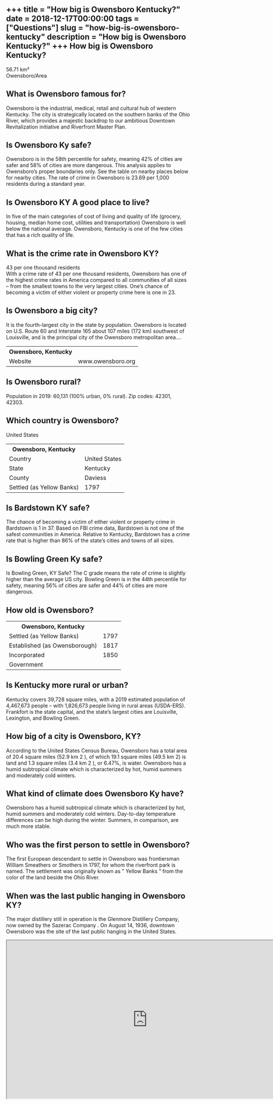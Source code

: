+++
title = "How big is Owensboro Kentucky?"
date = 2018-12-17T00:00:00
tags = ["Questions"]
slug = "how-big-is-owensboro-kentucky"
description = "How big is Owensboro Kentucky?"
+++
How big is Owensboro Kentucky?
------------------------------

56.71 km²  
Owensboro/Area

What is Owensboro famous for?
-----------------------------

Owensboro is the industrial, medical, retail and cultural hub of western Kentucky. The city is strategically located on the southern banks of the Ohio River, which provides a majestic backdrop to our ambitious Downtown Revitalization initiative and Riverfront Master Plan.

Is Owensboro Ky safe?
---------------------

Owensboro is in the 58th percentile for safety, meaning 42% of cities are safer and 58% of cities are more dangerous. This analysis applies to Owensboro’s proper boundaries only. See the table on nearby places below for nearby cities. The rate of crime in Owensboro is 23.69 per 1,000 residents during a standard year.

Is Owensboro KY A good place to live?
-------------------------------------

In five of the main categories of cost of living and quality of life (grocery, housing, median home cost, utilities and transportation) Owensboro is well below the national average. Owensboro, Kentucky is one of the few cities that has a rich quality of life.

What is the crime rate in Owensboro KY?
---------------------------------------

43 per one thousand residents  
With a crime rate of 43 per one thousand residents, Owensboro has one of the highest crime rates in America compared to all communities of all sizes – from the smallest towns to the very largest cities. One’s chance of becoming a victim of either violent or property crime here is one in 23.

Is Owensboro a big city?
------------------------

It is the fourth-largest city in the state by population. Owensboro is located on U.S. Route 60 and Interstate 165 about 107 miles (172 km) southwest of Louisville, and is the principal city of the Owensboro metropolitan area….

<table><tr><th>Owensboro, Kentucky</th></tr><tr><td>Website</td><td>www.owensboro.org</td></tr></table>

Is Owensboro rural?
-------------------

Population in 2019: 60,131 (100% urban, 0% rural). Zip codes: 42301, 42303.

Which country is Owensboro?
---------------------------

United States

<table><tr><th>Owensboro, Kentucky</th></tr><tr><td>Country</td><td>United States</td></tr><tr><td>State</td><td>Kentucky</td></tr><tr><td>County</td><td>Daviess</td></tr><tr><td>Settled (as Yellow Banks)</td><td>1797</td></tr></table>

Is Bardstown KY safe?
---------------------

The chance of becoming a victim of either violent or property crime in Bardstown is 1 in 37. Based on FBI crime data, Bardstown is not one of the safest communities in America. Relative to Kentucky, Bardstown has a crime rate that is higher than 86% of the state’s cities and towns of all sizes.

Is Bowling Green Ky safe?
-------------------------

Is Bowling Green, KY Safe? The C grade means the rate of crime is slightly higher than the average US city. Bowling Green is in the 44th percentile for safety, meaning 56% of cities are safer and 44% of cities are more dangerous.

How old is Owensboro?
---------------------

<table><tr><th>Owensboro, Kentucky</th></tr><tr><td>Settled (as Yellow Banks)</td><td>1797</td></tr><tr><td>Established (as Owensborough)</td><td>1817</td></tr><tr><td>Incorporated</td><td>1850</td></tr><tr><td>Government</td></tr></table>

Is Kentucky more rural or urban?
--------------------------------

Kentucky covers 39,728 square miles, with a 2019 estimated population of 4,467,673 people – with 1,826,673 people living in rural areas (USDA-ERS). Frankfort is the state capital, and the state’s largest cities are Louisville, Lexington, and Bowling Green.

How big of a city is Owensboro, KY?
-----------------------------------

According to the United States Census Bureau, Owensboro has a total area of 20.4 square miles (52.9 km 2 ), of which 19.1 square miles (49.5 km 2) is land and 1.3 square miles (3.4 km 2 ), or 6.47%, is water. Owensboro has a humid subtropical climate which is characterized by hot, humid summers and moderately cold winters.

What kind of climate does Owensboro Ky have?
--------------------------------------------

Owensboro has a humid subtropical climate which is characterized by hot, humid summers and moderately cold winters. Day-to-day temperature differences can be high during the winter. Summers, in comparison, are much more stable.

Who was the first person to settle in Owensboro?
------------------------------------------------

The first European descendant to settle in Owensboro was frontiersman William Smeathers or Smothers in 1797, for whom the riverfront park is named. The settlement was originally known as ” Yellow Banks ” from the color of the land beside the Ohio River.

When was the last public hanging in Owensboro KY?
-------------------------------------------------

The major distillery still in operation is the Glenmore Distillery Company, now owned by the Sazerac Company . On August 14, 1936, downtown Owensboro was the site of the last public hanging in the United States.

<iframe allow="accelerometer; autoplay; clipboard-write; encrypted-media; gyroscope; picture-in-picture" allowfullscreen="" class="__youtube_prefs__  epyt-is-override  no-lazyload" data-no-lazy="1" data-origheight="433" data-origwidth="770" data-skipgform_ajax_framebjll="" height="433" id="_ytid_76313" loading="lazy" src="https://www.youtube.com/embed/yzl7XWNOU64?enablejsapi=1&autoplay=0&cc_load_policy=0&cc_lang_pref=&iv_load_policy=1&loop=0&modestbranding=0&rel=1&fs=1&playsinline=0&autohide=2&theme=dark&color=red&controls=1&" title="YouTube player" width="770"></iframe>